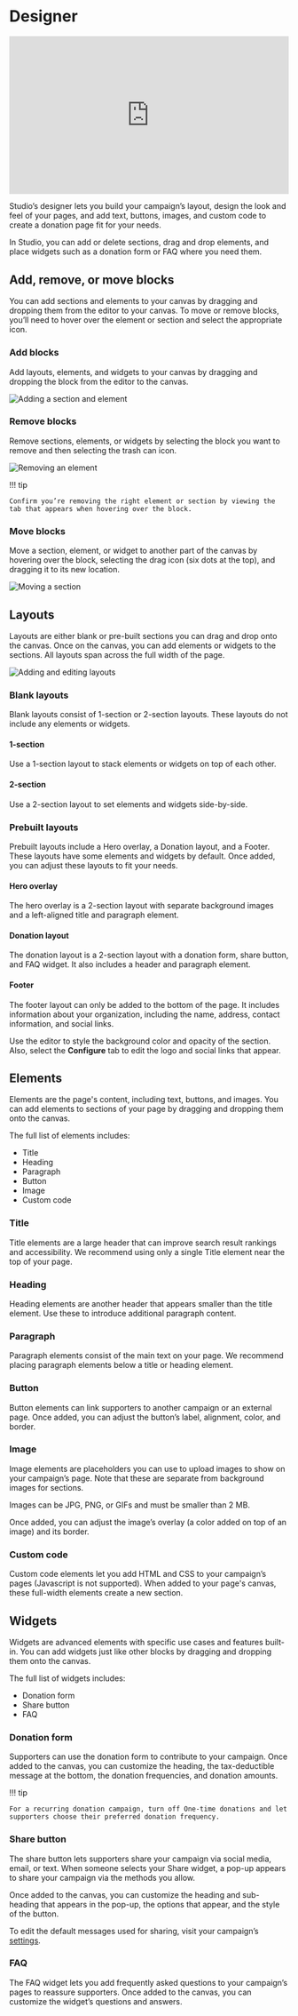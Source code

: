 # Designer

<div class="wistia_responsive_padding" style="padding:56.25% 0 0 0;position:relative;"><div class="wistia_responsive_wrapper" style="height:100%;left:0;position:absolute;top:0;width:100%;"><iframe src="https://fast.wistia.net/embed/iframe/fbu1uxzhk4?seo=true&videoFoam=true" title="Classy Studio's Designer Video" allow="autoplay; fullscreen" allowtransparency="true" frameborder="0" scrolling="no" class="wistia_embed" name="wistia_embed" msallowfullscreen width="100%" height="100%"></iframe></div></div>
<script src="https://fast.wistia.net/assets/external/E-v1.js" async></script>

Studio’s designer lets you build your campaign’s layout, design the look and feel of your pages, and add text, buttons, images, and custom code to create a donation page fit for your needs.

In Studio, you can add or delete sections, drag and drop elements, and place widgets such as a donation form or FAQ where you need them.

## Add, remove, or move blocks

You can add sections and elements to your canvas by dragging and dropping them from the editor to your canvas. To move or remove blocks, you’ll need to hover over the element or section and select the appropriate icon.

### Add blocks

Add layouts, elements, and widgets to your canvas by dragging and dropping the block from the editor to the canvas.

![Adding a section and element](assets/campaign-studio/cs-using-layouts.gif)

### Remove blocks

Remove sections, elements, or widgets by selecting the block you want to remove and then selecting the trash can icon.

![Removing an element](assets/campaign-studio/cs-remove-element.gif)

!!! tip

    Confirm you’re removing the right element or section by viewing the tab that appears when hovering over the block.

### Move blocks

Move a section, element, or widget to another part of the canvas by hovering over the block, selecting the drag icon (six dots at the top), and dragging it to its new location.

![Moving a section](assets/campaign-studio/cs-move-sections.gif)

## Layouts

Layouts are either blank or pre-built sections you can drag and drop onto the canvas. Once on the canvas, you can add elements or widgets to the sections. All layouts span across the full width of the page.

![Adding and editing layouts](assets/campaign-studio/cs-using-layouts.gif)

### Blank layouts

Blank layouts consist of 1-section or 2-section layouts. These layouts do not include any elements or widgets.

#### 1-section

Use a 1-section layout to stack elements or widgets on top of each other.

#### 2-section

Use a 2-section layout to set elements and widgets side-by-side.

### Prebuilt layouts

Prebuilt layouts include a Hero overlay, a Donation layout, and a Footer. These layouts have some elements and widgets by default. Once added, you can adjust these layouts to fit your needs.

#### Hero overlay

The hero overlay is a 2-section layout with separate background images and a left-aligned title and paragraph element.

#### Donation layout

The donation layout is a 2-section layout with a donation form, share button, and FAQ widget. It also includes a header and paragraph element.

#### Footer

The footer layout can only be added to the bottom of the page. It includes information about your organization, including the name, address, contact information, and social links.

Use the editor to style the background color and opacity of the section. Also, select the **Configure** tab to edit the logo and social links that appear.

## Elements

Elements are the page's content, including text, buttons, and images. You can add elements to sections of your page by dragging and dropping them onto the canvas.

The full list of elements includes:

- Title
- Heading
- Paragraph
- Button
- Image
- Custom code

### Title

Title elements are a large header that can improve search result rankings and accessibility. We recommend using only a single Title element near the top of your page.

### Heading

Heading elements are another header that appears smaller than the title element. Use these to introduce additional paragraph content.

### Paragraph

Paragraph elements consist of the main text on your page. We recommend placing paragraph elements below a title or heading element.

### Button

Button elements can link supporters to another campaign or an external page. Once added, you can adjust the button’s label, alignment, color, and border.

### Image

Image elements are placeholders you can use to upload images to show on your campaign’s page. Note that these are separate from background images for sections.

Images can be JPG, PNG, or GIFs and must be smaller than 2 MB.

Once added, you can adjust the image’s overlay (a color added on top of an image) and its border.

### Custom code

Custom code elements let you add HTML and CSS to your campaign’s pages (Javascript is not supported). When added to your page's canvas, these full-width elements create a new section.

## Widgets

Widgets are advanced elements with specific use cases and features built-in. You can add widgets just like other blocks by dragging and dropping them onto the canvas.

The full list of widgets includes:

- Donation form
- Share button
- FAQ

### Donation form

Supporters can use the donation form to contribute to your campaign. Once added to the canvas, you can customize the heading, the tax-deductible message at the bottom, the donation frequencies, and donation amounts.

!!! tip

    For a recurring donation campaign, turn off One-time donations and let supporters choose their preferred donation frequency.

### Share button

The share button lets supporters share your campaign via social media, email, or text. When someone selects your Share widget, a pop-up appears to share your campaign via the methods you allow.

Once added to the canvas, you can customize the heading and sub-heading that appears in the pop-up, the options that appear, and the style of the button.

To edit the default messages used for sharing, visit your campaign’s [settings](settings.md).

### FAQ

The FAQ widget lets you add frequently asked questions to your campaign’s pages to reassure supporters. Once added to the canvas, you can customize the widget’s questions and answers.
